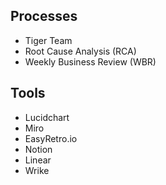 ## Processes

- Tiger Team
- Root Cause Analysis (RCA)
- Weekly Business Review (WBR)


## Tools

- Lucidchart
- Miro
- EasyRetro.io
- Notion
- Linear
- Wrike
